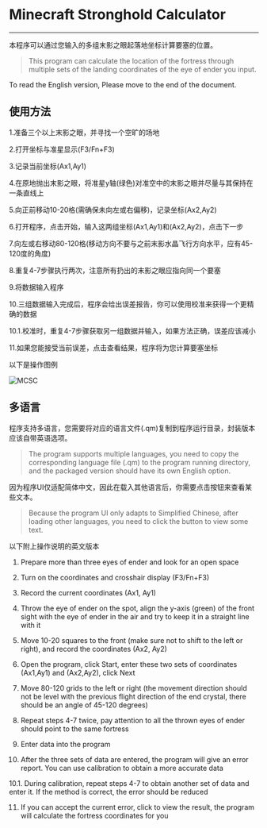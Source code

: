 # Minecraft Stronghold Calculator
---
本程序可以通过您输入的多组末影之眼起落地坐标计算要塞的位置。

> This program can calculate the location of the fortress through multiple sets of the landing coordinates of the eye of ender you input. 

To read the English version, Please move to the end of the document.

## 使用方法

1.准备三个以上末影之眼，并寻找一个空旷的场地

2.打开坐标与准星显示(F3/Fn+F3)

3.记录当前坐标(Ax1,Ay1)

4.在原地抛出末影之眼，将准星y轴(绿色)对准空中的末影之眼并尽量与其保持在一条直线上

5.向正前移动10-20格(需确保未向左或右偏移)，记录坐标(Ax2,Ay2)

6.打开程序，点击开始，输入这两组坐标(Ax1,Ay1)和(Ax2,Ay2)，点击下一步

7.向左或右移动80-120格(移动方向不要与之前末影水晶飞行方向水平，应有45-120度的角度)

8.重复4-7步骤执行两次，注意所有扔出的末影之眼应指向同一个要塞

9.将数据输入程序

10.三组数据输入完成后，程序会给出误差报告，你可以使用校准来获得一个更精确的数据

10.1.校准时，重复4-7步骤获取另一组数据并输入，如果方法正确，误差应该减小

11.如果您能接受当前误差，点击查看结果，程序将为您计算要塞坐标

以下是操作图例

![MCSC](https://user-images.githubusercontent.com/68536431/129879150-9f0454bb-8c15-46fb-bb70-d65862e267cf.png)

## 多语言

程序支持多语言，您需要将对应的语言文件(.qm)复制到程序运行目录，封装版本应该自带英语选项。

>The program supports multiple languages, you need to copy the corresponding language file (.qm) to the program running directory, and the packaged version should have its own English option. 

因为程序UI仅适配简体中文，因此在载入其他语言后，你需要点击按钮来查看某些文本。

>Because the program UI only adapts to Simplified Chinese, after loading other languages, you need to click the button to view some text. 

以下附上操作说明的英文版本

1. Prepare more than three eyes of ender and look for an open space

2. Turn on the coordinates and crosshair display (F3/Fn+F3)

3. Record the current coordinates (Ax1, Ay1)

4. Throw the eye of ender on the spot, align the y-axis (green) of the front sight with the eye of ender in the air and try to keep it in a straight line with it

5. Move 10-20 squares to the front (make sure not to shift to the left or right), and record the coordinates (Ax2, Ay2)

6. Open the program, click Start, enter these two sets of coordinates (Ax1,Ay1) and (Ax2,Ay2), click Next

7. Move 80-120 grids to the left or right (the movement direction should not be level with the previous flight direction of the end crystal, there should be an angle of 45-120 degrees)

8. Repeat steps 4-7 twice, pay attention to all the thrown eyes of ender should point to the same fortress

9. Enter data into the program

10. After the three sets of data are entered, the program will give an error report. You can use calibration to obtain a more accurate data

10.1. During calibration, repeat steps 4-7 to obtain another set of data and enter it. If the method is correct, the error should be reduced

11. If you can accept the current error, click to view the result, the program will calculate the fortress coordinates for you 
